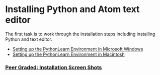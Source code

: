 # Installing Python and Atom text editor

The first task is to work through the installation steps including installing Python and text editor.

* [Setting up the PythonLearn Environment in Microsoft Windows](./windows_install.md)
* [Setting up the PythonLearn Environment in Macintosh](./mac_install.md)
### [Peer Graded: Installation Screen Shots](./installation_screen_shot.md)
